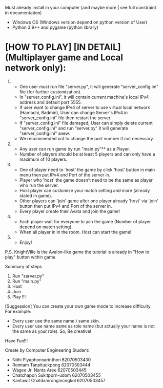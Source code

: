 Must already install in your computer (and maybe more | see full constraint in documentation)
- Windows OS (Windows version depend on python version of User)
- Python 3.9++ and pygame (python library)

# [HOW TO PLAY] [IN DETAIL] (Multiplayer game and Local network only):
1. - One user must run file "server.py", it will generate "server_config.ini" file (for further customization).
   - In "server_config.ini", it will contain current machine's local IPv4 address and default port 5555.
   - If user want to change IPv4 of server to use virtual local network (Hamachi, Radmin), User can change
     Server's IPv4 in "server_config.ini" file then restart the server.
   - If "server_config.ini" file damaged, User can simply delete current "server_config.ini" and run "server.py"
     it will generate "server_config.ini" anew.
   - We recommended not to change the port number if not necessary.

2. - Any user can run game by run "main.py"** as a Player.
   - Number of players should be at least 5 players and can only have a maximum of 10 players.

3. - One of player need to 'host' the game by click 'host' button in main menu
     then put IPv4 and Port of the server in.
   - Player who 'host' the game doesn't need to be the same as player who run the server.
   - Host player can customize your match setting and more (already stated in game).
   - Other players can 'join' game after one player already 'host' via 'join' button
     then put IPv4 and Port of the server in.
   - Every player create their Avata and join the game!

4. - Each player wait for everyone to join the game (Number of player depend on match setting).
   - When all player in in the room. Host can start the game!

5. - Enjoy!

P.S. KnightVille is the Avalon-like game the tutorial is already in "How to play" button within game.

Summary of steps
1. Run "server.py"
2. Run "main.py"
3. Host
4. Join
5. Play !!!

[Suggession] You can create your own game mode to increase difficulty.
For example: 
- Every user use the same name / same skin.
- Every user use name same as role name (but actually your name is not the same as your role).
So, Be creative!

Have Fun!!!

Create by Computer Engineering Student:
- Nithi Piyaphonnarinthon	62070503430
- Romtam Tanpituckpong		62070503444
- Wagee Jr. Nanta Aree 		62070503445
- Chatchapon Sukitporn-udom 	62070503455
- Kantawit Chatdamrongmongkol 	62070503457
